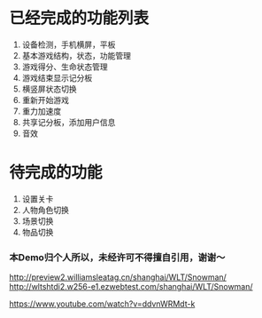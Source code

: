 # 已经完成的功能列表

1. 设备检测，手机横屏，平板
1. 基本游戏结构，状态，功能管理
1. 游戏得分、生命状态管理
1. 游戏结束显示记分板
1. 横竖屏状态切换
1. 重新开始游戏
1. 重力加速度
1. 共享记分板，添加用户信息
1. 音效

# 待完成的功能
1. 设置关卡
1. 人物角色切换
1. 场景切换
1. 物品切换

### 本Demo归个人所以，未经许可不得擅自引用，谢谢～


http://preview2.williamsleatag.cn/shanghai/WLT/Snowman/
http://wltshtdi2.w256-e1.ezwebtest.com/shanghai/WLT/Snowman/

https://www.youtube.com/watch?v=ddvnWRMdt-k
